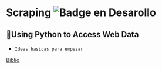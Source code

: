  
# Scraping ![Badge en Desarollo](https://img.shields.io/badge/STATUS-COMPLETO-green)

##  :tropical_fish:Using Python to Access Web Data

- `Ideas basicas para empezar`

[Biblio](https://www.py4e.com/html3/)
